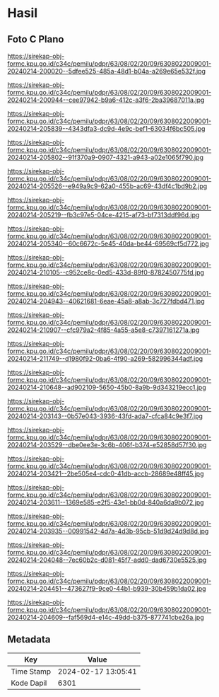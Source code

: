 # Hasil

## Foto C Plano

https://sirekap-obj-formc.kpu.go.id/c34c/pemilu/pdpr/63/08/02/20/09/6308022009001-20240214-200020--5dfee525-485a-48d1-b04a-a269e65e532f.jpg

https://sirekap-obj-formc.kpu.go.id/c34c/pemilu/pdpr/63/08/02/20/09/6308022009001-20240214-200944--cee97942-b9a6-412c-a3f6-2ba39687011a.jpg

https://sirekap-obj-formc.kpu.go.id/c34c/pemilu/pdpr/63/08/02/20/09/6308022009001-20240214-205839--4343dfa3-dc9d-4e9c-bef1-63034f6bc505.jpg

https://sirekap-obj-formc.kpu.go.id/c34c/pemilu/pdpr/63/08/02/20/09/6308022009001-20240214-205802--91f370a9-0907-4321-a943-a02e1065f790.jpg

https://sirekap-obj-formc.kpu.go.id/c34c/pemilu/pdpr/63/08/02/20/09/6308022009001-20240214-205526--e949a9c9-62a0-455b-ac69-43df4c1bd9b2.jpg

https://sirekap-obj-formc.kpu.go.id/c34c/pemilu/pdpr/63/08/02/20/09/6308022009001-20240214-205219--fb3c97e5-04ce-4215-af73-bf7313ddf96d.jpg

https://sirekap-obj-formc.kpu.go.id/c34c/pemilu/pdpr/63/08/02/20/09/6308022009001-20240214-205340--60c6672c-5e45-40da-be44-69569cf5d772.jpg

https://sirekap-obj-formc.kpu.go.id/c34c/pemilu/pdpr/63/08/02/20/09/6308022009001-20240214-210105--c952ce8c-0ed5-433d-89f0-8782450775fd.jpg

https://sirekap-obj-formc.kpu.go.id/c34c/pemilu/pdpr/63/08/02/20/09/6308022009001-20240214-204943--40621681-6eae-45a8-a8ab-3c727fdbd471.jpg

https://sirekap-obj-formc.kpu.go.id/c34c/pemilu/pdpr/63/08/02/20/09/6308022009001-20240214-210907--cfc979a2-4f85-4a55-a5e8-c7397161271a.jpg

https://sirekap-obj-formc.kpu.go.id/c34c/pemilu/pdpr/63/08/02/20/09/6308022009001-20240214-211749--d1980f92-0ba6-4f90-a269-582996344adf.jpg

https://sirekap-obj-formc.kpu.go.id/c34c/pemilu/pdpr/63/08/02/20/09/6308022009001-20240214-210648--ad902109-5650-45b0-8a9b-9d343219ecc1.jpg

https://sirekap-obj-formc.kpu.go.id/c34c/pemilu/pdpr/63/08/02/20/09/6308022009001-20240214-203143--0b57e043-3936-43fd-ada7-cfca84c9e3f7.jpg

https://sirekap-obj-formc.kpu.go.id/c34c/pemilu/pdpr/63/08/02/20/09/6308022009001-20240214-203529--dbe0ee3e-3c6b-406f-b374-e52858d57f30.jpg

https://sirekap-obj-formc.kpu.go.id/c34c/pemilu/pdpr/63/08/02/20/09/6308022009001-20240214-203421--2be505e4-cdc0-41db-accb-28689e48ff45.jpg

https://sirekap-obj-formc.kpu.go.id/c34c/pemilu/pdpr/63/08/02/20/09/6308022009001-20240214-203611--1369e585-e2f5-43e1-bb0d-840a6da9b072.jpg

https://sirekap-obj-formc.kpu.go.id/c34c/pemilu/pdpr/63/08/02/20/09/6308022009001-20240214-203935--00991542-4d7a-4d3b-95cb-51d9d24d9d8d.jpg

https://sirekap-obj-formc.kpu.go.id/c34c/pemilu/pdpr/63/08/02/20/09/6308022009001-20240214-204048--7ec60b2c-d081-45f7-add0-dad6730e5525.jpg

https://sirekap-obj-formc.kpu.go.id/c34c/pemilu/pdpr/63/08/02/20/09/6308022009001-20240214-204451--473627f9-9ce0-44b1-b939-30b459b1da02.jpg

https://sirekap-obj-formc.kpu.go.id/c34c/pemilu/pdpr/63/08/02/20/09/6308022009001-20240214-204609--faf569d4-e14c-49dd-b375-877741cbe26a.jpg


## Metadata

| Key        | Value               |
| ---------- | ------------------- |
| Time Stamp | 2024-02-17 13:05:41 |
| Kode Dapil | 6301                |



